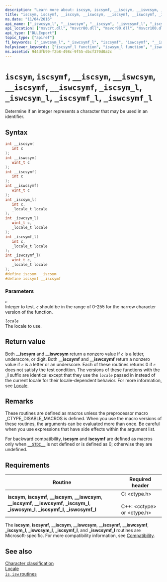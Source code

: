 ```yaml
---
description: "Learn more about: iscsym, iscsymf, __iscsym, __iswcsym, __iscsymf, __iswcsymf, _iscsym_l, _iswcsym_l, _iscsymf_l, _iswcsymf_l"
title: "iscsym, iscsymf, __iscsym, __iswcsym, __iscsymf, __iswcsymf, _iscsym_l, _iswcsym_l, _iscsymf_l, _iswcsymf_l"
ms.date: "11/04/2016"
api_name: ["_iswcsym_l", "__iswcsym", "__iscsym", "_iswcsymf_l", "_iscsym_l", "__iswcsymf", "__iscsymf", "_iscsymf_l"]
api_location: ["msvcrt.dll", "msvcr80.dll", "msvcr90.dll", "msvcr100.dll", "msvcr100_clr0400.dll", "msvcr110.dll", "msvcr110_clr0400.dll", "msvcr120.dll", "msvcr120_clr0400.dll", "ucrtbase.dll", "api-ms-win-crt-string-l1-1-0.dll"]
api_type: ["DLLExport"]
topic_type: ["apiref"]
f1_keywords: ["_iswcsym_l", "_iswcsymf_l", "iscsymf", "iswcsymf", "__iswcsym", "__iswcsymf", "iscsym", "iswcsym", "__iscsym", "_iscsym_l", "_iscsymf_l", "__iscsymf", "ctype/iscsym", "ctype/iscsymf", "ctype/__iscsym", "ctype/__iscsymf", "ctype/__iscsym_l", "ctype/__iscsymf_l", "ctype/__iswcsym", "ctype/__iswcsymf", "ctype/__iswcsym_l", "ctype/__iswcsymf_l"]
helpviewer_keywords: ["iscsymf_l function", "iswsym_l function", "_iswcsym_l function", "iscsym_l function", "_iscsymf_l function", "_iswcsymf_l function", "_iscsym_l function", "__iscsym function", "__iswcsymf function", "iswsymf_l function", "__iscsymf function", "__iswcsym function", "iscsym function", "iscsymf function"]
ms.assetid: 944dfb99-f2b8-498c-9f55-dbcf370d0a2c
---
```

# `iscsym`, `iscsymf`, `__iscsym`, `__iswcsym`, `__iscsymf`, `__iswcsymf`, `_iscsym_l`, `_iswcsym_l`, `_iscsymf_l`, `_iswcsymf_l`

Determine if an integer represents a character that may be used in an identifier.

## Syntax

```C
int __iscsym(
   int c
);
int __iswcsym(
   wint_t c
);
int __iscsymf(
   int c
);
int __iswcsymf(
   wint_t c
);
int _iscsym_l(
   int c,
   _locale_t locale
);
int _iswcsym_l(
   wint_t c,
   _locale_t locale
);
int _iscsymf_l(
   int c,
   _locale_t locale
);
int _iswcsymf_l(
   wint_t c,
   _locale_t locale
);
#define iscsym __iscsym
#define iscsymf __iscsymf
```

### Parameters

*`c`*\
Integer to test. *`c`* should be in the range of 0-255 for the narrow character version of the function.

*`locale`*\
The locale to use.

## Return value

Both **__iscsym** and **__iswcsym** return a nonzero value if *`c`* is a letter, underscore, or digit. Both **__iscsymf** and **__iswcsymf** return a nonzero value if *`c`* is a letter or an underscore. Each of these routines returns 0 if *`c`* does not satisfy the test condition. The versions of these functions with the **_l** suffix are identical except that they use the *`locale`* passed in instead of the current locale for their locale-dependent behavior. For more information, see [Locale](../locale.md).

## Remarks

These routines are defined as macros unless the preprocessor macro _CTYPE_DISABLE_MACROS is defined. When you use the macro versions of these routines, the arguments can be evaluated more than once. Be careful when you use expressions that have side effects within the argument list.

For backward compatibility, **iscsym** and **iscsymf** are defined as macros only when [`__STDC__`](../../preprocessor/predefined-macros.md) is not defined or is defined as 0; otherwise they are undefined.

## Requirements

|Routine|Required header|
|-------------|---------------------|
|**iscsym**, **iscsymf**, **__iscsym**, **__iswcsym**, **__iscsymf**, **__iswcsymf**, **_iscsym_l**, **_iswcsym_l**, **_iscsymf_l**, **_iswcsymf_l**|C: \<ctype.h><br /><br /> C++: \<cctype> or \<ctype.h>|

The **iscsym**, **iscsymf**, **__iscsym**, **__iswcsym**, **__iscsymf**, **__iswcsymf**, **_iscsym_l**, **_iswcsym_l**, **_iscsymf_l**, and **_iswcsymf_l** routines are Microsoft-specific. For more compatibility information, see [Compatibility](../compatibility.md).

## See also

[Character classification](../character-classification.md)\
[Locale](../locale.md)\
[`is`, `isw` routines](../is-isw-routines.md)
